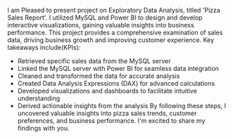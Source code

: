 I am Pleased to present  project on Exploratory Data Analysis, titled 'Pizza Sales Report'. 
I utilized MySQL and Power BI to design and develop interactive visualizations, gaining valuable insights into business performance. 
This project provides a comprehensive examination of sales data, driving business growth and improving customer experience. Key takeaways include(KPIs):
- Retrieved specific sales data from the MySQL server
- Linked the MySQL server with Power BI for seamless data integration
- Cleaned and transformed the data for accurate analysis
- Created Data Analysis Expressions (DAX) for advanced calculations
- Developed visualizations and dashboards to facilitate intuitive understanding
- Derived actionable insights from the analysis
By following these steps, I uncovered valuable insights into pizza sales trends, customer preferences, and business performance. I'm excited to share my findings with you.
